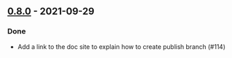 ## [0.8.0](https://github.com/Kevin-Lee/sbt-github-pages/issues?utf8=%E2%9C%93&q=is%3Aissue+is%3Aclosed+-label%3Arelease+milestone%3Amilestone11) - 2021-09-29

### Done
* Add a link to the doc site to explain how to create publish branch (#114)
